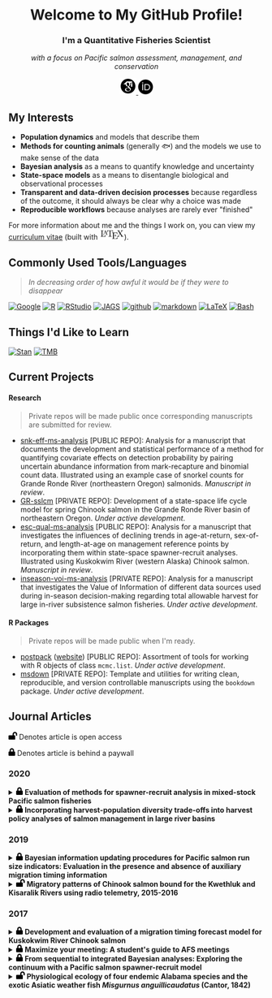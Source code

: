 <h1 align='center'> Welcome to My GitHub Profile! </h1>

<h3 align='center'> I'm a Quantitative Fisheries Scientist </h3>

<p align='center'> <em>with a focus on Pacific salmon assessment, management, and conservation</em> </p> 

<p align='center'>
    <a href="https://scholar.google.com/citations?user=kembVusAAAAJ&hl=en"><img height="33" src="https://raw.githubusercontent.com/bstaton1/bstaton1/master/assets/google-scholar.svg" alt="Google Scholar">
    </a>
    <a href="https://orcid.org/0000-0002-2342-3482"><img height="30" src="https://raw.githubusercontent.com/bstaton1/bstaton1/master/assets/orcid.svg" alt="ORCID">
    </a>
</p>

## My Interests

* **Population dynamics** and models that describe them
* **Methods for counting animals** (generally :fish:) and the models we use to make sense of the data
* **Bayesian analysis** as a means to quantify knowledge and uncertainty
* **State-space models** as a means to disentangle biological and observational processes
* **Transparent and data-driven decision processes** because regardless of the outcome, it should always be clear why a choice was made
* **Reproducible workflows** because analyses are rarely ever "finished"

For more information about me and the things I work on, you can view my [curriculum vitae](<https://github.com/bstaton1/bstaton1/blob/master/assets/CV.pdf>) (built with <img height="20" src="https://raw.githubusercontent.com/bstaton1/bstaton1/master/assets/LaTeX-logo.svg" alt="LaTeX">).

## Commonly Used Tools/Languages

> _In decreasing order of how awful it would be if they were to disappear_

[![Google](http://img.shields.io/badge/-Google-2088FF?style=flat&logo=Google&logoColor=ffffff)](https://www.google.com) [![R](http://img.shields.io/badge/-R-2088FF?style=flat&logo=R&logoColor=ffffff)](https://www.r-project.org/) [![RStudio](http://img.shields.io/badge/-RStudio-2088FF?style=flat&logo=RStudio&logoColor=ffffff)](https://rstudio.com/) [![JAGS](http://img.shields.io/badge/-JAGS-2088FF?style=flat)](http://mcmc-jags.sourceforge.net/) [![github](http://img.shields.io/badge/-GitHub-2088FF?style=flat&logo=github&logoColor=ffffff)](https://github.com/bstaton1) [![markdown](http://img.shields.io/badge/-markdown-2088FF?style=flat&logo=markdown&logoColor=ffffff)](https://www.markdownguide.org/) [![LaTeX](http://img.shields.io/badge/-LaTeX-2088FF?style=flat&logo=latex&logoColor=ffffff)](https://www.latex-project.org/) [![Bash](http://img.shields.io/badge/-Bash-2088FF?style=flat&logo=gnu-bash&logoColor=ffffff)](https://www.gnu.org/software/bash/)

## Things I'd Like to Learn

[![Stan](http://img.shields.io/badge/-Stan-2088FF?style=flat)](https://mc-stan.org/) [![TMB](http://img.shields.io/badge/-TMB-2088FF?style=flat)](https://github.com/kaskr/adcomp/wiki)

## Current Projects

#### Research

> Private repos will be made public once corresponding manuscripts are submitted for review.

* [snk-eff-ms-analysis](<https://github.com/bstaton1/snk-eff-ms-analysis>) [PUBLIC REPO]: Analysis for a manuscript that documents the development and statistical performance of a method for quantifying covariate effects on detection probability by pairing uncertain abundance information from mark-recapture and binomial count data. Illustrated using an example case of snorkel counts for Grande Ronde River (northeastern Oregon) salmonids. _Manuscript in review_.
* [GR-sslcm](<https://github.com/bstaton1/GR-sslcm>) [PRIVATE REPO]: Development of a state-space life cycle model for spring Chinook salmon in the Grande Ronde River basin of northeastern Oregon. _Under active development_.
* [esc-qual-ms-analysis](https://github.com/bstaton1/esc-qual-ms-analysis) [PUBLIC REPO]: Analysis for a manuscript that investigates the influences of declining trends in age-at-return, sex-of-return, and length-at-age on management reference points by incorporating them within state-space spawner-recruit analyses. Illustrated using Kuskokwim River (western Alaska) Chinook salmon. _Manuscript in review_.
* [inseason-voi-ms-analysis](<https://github.com/bstaton1/inseason-voi-ms-analysis>) [PRIVATE REPO]: Analysis for a manuscript that investigates the Value of Information of different data sources used during in-season decision-making regarding total allowable harvest for large in-river subsistence salmon fisheries. _Under active development_.

#### R Packages

> Private repos will be made public when I'm ready.

* [postpack](<https://github.com/bstaton1/postpack>) ([website](https://bstaton1.github.io/postpack/)) [PUBLIC REPO]: Assortment of tools for working with R objects of class `mcmc.list`. _Under active development_.
* [msdown](<https://github.com/bstaton1/msdown>) [PRIVATE REPO]: Template and utilities for writing clean, reproducible, and version controllable manuscripts using the `bookdown` package. _Under active development_.

## Journal Articles

<img height="15" src="https://raw.githubusercontent.com/bstaton1/bstaton1/master/assets/lock-open.svg"> Denotes article is open access

<img height="15" src="https://raw.githubusercontent.com/bstaton1/bstaton1/master/assets/lock.svg"> Denotes article is behind a paywall

### 2020

<details>
    <summary><img height="15" src="https://raw.githubusercontent.com/bstaton1/bstaton1/master/assets/lock.svg"> <b>Evaluation of methods for spawner-recruit analysis in mixed-stock Pacific salmon fisheries</b></summary>
    <br>
    <img height="15" src="https://raw.githubusercontent.com/bstaton1/bstaton1/master/assets/book.svg"> <b><em>JOURNAL</em></b>
    <p>
        Canadian Journal of Fisheries and Aquatic Sciences, 77(7):1149-1162
        <br>
        <a href="https://doi.org/10.1139/cjfas-2019-0281"><img src="https://zenodo.org/badge/DOI/10.1139/cjfas-2019-0281.svg" alt="DOI"></a>
    </p>
    <img height="15" src="https://raw.githubusercontent.com/bstaton1/bstaton1/master/assets/users.svg"> <b><em>AUTHORS</em></b>
    <p>
        <b>B.A. Staton</b>, M.J. Catalano, B.M. Connors, L.G. Coggins Jr., M.L. Jones, C.J. Walters, S.J. Fleischman, and D.C. Gwinn
    </p>
    <img height="15" src="https://raw.githubusercontent.com/bstaton1/bstaton1/master/assets/book-reader.svg"> <b><em>ABSTRACT</em></b>
    <p>
        Salmon populations harvested in mixed-stock fisheries can exhibit genotypic, behavioral, and life history diversity that can lead to heterogeneity in population productivity and size. Methods to quantify this heterogeneity among populations in mixed-stock fisheries are not well-established but are critical to assessing harvest–biodiversity trade-offs when setting harvest policies. We developed an integrated, age-structured, state-space model that allows for more complete use of available data and sharing of information than simpler methods. We compared a suite of state-space models of varying structural complexity to simpler regression-based approaches and, as an example case, fitted them to data from 13 Chinook salmon (Oncorhynchus tshawytscha) populations in the Kuskokwim drainage in western Alaska. We found biological and policy conclusions were largely consistent among state-space models but differed strongly from regression-based approaches. Simulation trials illustrated our state-space models were largely unbiased with respect to spawner–recruit parameters, abundance states, and derived biological reference points, whereas the regression-based approaches showed substantial bias. These findings suggest our state-space model shows promise for informing harvest policy evaluations of harvest–biodiversity trade-offs in mixed-stock salmon fisheries.
    </p>
    <img height="15" src="https://raw.githubusercontent.com/bstaton1/bstaton1/master/assets/code.svg"> <b><em>CODE/DATA</em></b>
    <p>
        Found in <a href=https://github.com/bstaton1/mixed-stockSRA> bstaton1/mixed-stockSRA</a>, which is archived under <a href="https://doi.org/10.5281/zenodo.3375006"><img src="https://zenodo.org/badge/DOI/10.5281/zenodo.3375006.svg" alt="DOI"></a>
    </p>
</details>

<details>
    <summary><img height="15" src="https://raw.githubusercontent.com/bstaton1/bstaton1/master/assets/lock.svg"> <b>Incorporating harvest-population diversity trade-offs into harvest policy analyses of salmon management in large river basins</b></summary>
    <br>
    <img height="15" src="https://raw.githubusercontent.com/bstaton1/bstaton1/master/assets/book.svg"> <b><em>JOURNAL</em></b>
    <p>
        Canadian Journal of Fisheries and Aquatic Sciences, 77(6):1076-1089
        <br>
        <a href="https://doi.org/10.1139/cjfas-2019-0282"><img src="https://zenodo.org/badge/DOI/10.1139/cjfas-2019-0282.svg" alt="DOI"></a>
    </p>
    <img height="15" src="https://raw.githubusercontent.com/bstaton1/bstaton1/master/assets/users.svg"> <b><em>AUTHORS</em></b>
    <p>
        B.M. Connors, <b>B.A. Staton</b>, L.G. Coggins Jr., C.J. Walters, M.L. Jones, D.C. Gwinn, M.J. Catalano, and S.J. Fleischman
    </p>
    <img height="15" src="https://raw.githubusercontent.com/bstaton1/bstaton1/master/assets/book-reader.svg"> <b><em>ABSTRACT</em></b>
    <p>
        Accounting for population diversity can be critical to the sustainable management of mixed-stock fisheries because harvest rates that can be sustained by productive populations may come at the cost of overfishing less productive ones. While these harvest–diversity trade-offs are well-recognized, their consequences for harvest policy performance are not often explicitly evaluated in contemporary fisheries management. We use closed-loop simulations to evaluate the ability of alternative harvest policies to meet population diversity and fishery objectives for one of the largest subsistence Chinook salmon (Oncorhynchus tshawytscha) fisheries in the world (Kuskokwim River Basin in western Alaska). We found clear evidence of population diversity that resulted in asymmetric trade-offs among fishery and conservation objectives whereby policies that forgo relatively small amounts of harvest result in relatively large increases in equitable access to Chinook and elimination of risk of weak stock extirpation. The performance of alternative harvest policies, and the magnitude of trade-offs, were sensitive to regime shifts and uncertainty in the drivers of recruitment variation. However, we found that harvest policies that prioritized meeting minimum subsistence needs were unlikely to jeopardize long-term sustainability.
    </p>
    <img height="15" src="https://raw.githubusercontent.com/bstaton1/bstaton1/master/assets/code.svg"> <b><em>CODE/DATA</em></b>
    <p>
        Found in <a href=https://github.com/brendanmichaelconnors/Kusko-harvest-diversity-tradeoffs> brendanmichaelconnors/Kusko-harvest-diversity-tradeoffs</a>, which is archived under <a href="https://doi.org/10.5281/zenodo.3375124"><img src="https://zenodo.org/badge/DOI/10.5281/zenodo.3375124.svg" alt="DOI"></a>
    </p>
</details>

### 2019

<details>
    <summary><img height="15" src="https://raw.githubusercontent.com/bstaton1/bstaton1/master/assets/lock.svg"> <b>Bayesian information updating procedures for Pacific salmon run size indicators: Evaluation in the presence and absence of auxiliary migration timing information</b></summary>
    <br>
    <img height="15" src="https://raw.githubusercontent.com/bstaton1/bstaton1/master/assets/book.svg"> <b><em>JOURNAL</em></b>
    <p>
        Canadian Journal of Fisheries and Aquatic Sciences, 76(10):1719-1727
        <br>
        <a href="https://doi.org/10.1139/cjfas-2018-0176"><img src="https://zenodo.org/badge/DOI/10.1139/cjfas-2018-0176.svg" alt="DOI"></a>
    </p>
    <img height="15" src="https://raw.githubusercontent.com/bstaton1/bstaton1/master/assets/users.svg"> <b><em>AUTHORS</em></b>
    <p>
        <b>B.A. Staton</b> and M.J. Catalano
    </p>
    <img height="15" src="https://raw.githubusercontent.com/bstaton1/bstaton1/master/assets/book-reader.svg"> <b><em>ABSTRACT</em></b>
    <p>
        Preseason forecasts of Pacific salmon run size are notoriously uncertain and are thus often updated using various abundance indices collected during the run. However, interpretation of these in-season indices is confounded by uncertainty in migration timing. We assessed the performance of two Bayesian information-updating procedures for Kuskokwim River Chinook salmon (<em>Oncorhynchus tshawytscha</em>), one that uses auxiliary run timing information and one that does not, and compared the performance with methods that did not involve updating. We found that in-season Bayesian updating provided more accurate run size estimates during the time when harvest decisions needed to be made, but that the incorporation of run timing forecasts had little utility in terms of providing more accurate run size estimates. The latter finding is conditional on the performance of the run timing forecast model we used; a more accurate timing forecast model might yield a different conclusion. The Bayesian approach we developed provided a probabilistic expression of run size beliefs, which could be useful in a transparent risk-assessment framework for setting and altering harvest targets during the season.
    </p>
    <img height="15" src="https://raw.githubusercontent.com/bstaton1/bstaton1/master/assets/code.svg"> <b><em>CODE/DATA</em></b>
    <p>
        Found in <a href=https://github.com/bstaton1/inseason-update-ms-analysis> bstaton1/inseason-update-ms-analysis</a>, which is archived under <a href="https://doi.org/10.5281/zenodo.1467683"><img src="https://zenodo.org/badge/DOI/10.5281/zenodo.1467683.svg" alt="DOI"></a> 
    </p>
</details>
<details>
    <summary><img height="15" src="https://raw.githubusercontent.com/bstaton1/bstaton1/master/assets/lock-open.svg"> <b>Migratory patterns of Chinook salmon bound for the Kwethluk and Kisaralik Rivers using radio telemetry, 2015-2016</b></summary>
    <br>
    <img height="15" src="https://raw.githubusercontent.com/bstaton1/bstaton1/master/assets/book.svg"> <b><em>JOURNAL</em></b>
    <p>
        Journal of Fish and Wildlife Management, 10(2):419-431
        <br>
        <a href="https://doi.org/10.3996/082018-JFWM-074"><img src="https://zenodo.org/badge/DOI/10.3996/082018-JFWM-074.svg" alt="DOI"></a>
    </p>
    <img height="15" src="https://raw.githubusercontent.com/bstaton1/bstaton1/master/assets/users.svg"> <b><em>AUTHORS</em></b>
    <p>
        A.P. Moses, <b>B.A. Staton</b>, and N.J. Smith
    </p>
    <img height="15" src="https://raw.githubusercontent.com/bstaton1/bstaton1/master/assets/book-reader.svg"> <b><em>ABSTRACT</em></b>
    <p>
        Detailed information regarding migratory behavior (i.e., phenology and rate of travel) of specific Pacific salmon <em>Oncorhynchus</em> spp. substocks can be used to design management strategies focused on protecting substocks from harvest when desired; however, this information is often lacking. The Kwethluk and Kisaralik rivers are two tributaries of the lower Kuskokwim River that originate and flow through the Yukon Delta National Wildlife Refuge in western Alaska. Although these two systems are the primary Chinook Salmon–producing tributaries within the Yukon Delta National Wildlife Refuge, little is known about migratory behavior of Chinook Salmon destined for these rivers. In 2015 and 2016, 119 Chinook Salmon tagged with radio telemetry transmitters entered either the Kwethluk or Kisaralik Rivers and were tracked throughout their migration to their assumed final spawning location using both ground- and aerial-based tracking methods. We compared migration timing and swim speeds between fish bound for these two rivers and between fish of different sizes and compared the consistency among the 2 y. In general, we found that fish bound for the Kwethluk and Kisaralik rivers exhibited similar migration behaviors in 2015 and 2016, including entry timing into the Kuskokwim River and migration rates once in the tributaries. A key finding was that Chinook Salmon swam fastest (range of means between years: 20–45 km/d) in the main-stem Kuskokwim River and slowed significantly (4–15 km/d) upon entry into lower portions of the tributaries. Our findings have relevance for harvest management strategies; for example, temporal fishery closures will impact Chinook Salmon bound for both the Kwethluk and Kisaralik rivers equally given their broad overlap in entry timing, and individuals will remain vulnerable to harvest for longer periods when located in tributaries rather than the portion of the main-stem directly below the tributary confluences.
    </p>
    <img height="15" src="https://raw.githubusercontent.com/bstaton1/bstaton1/master/assets/code.svg"> <b><em>CODE/DATA</em></b>
    <p>
        Data archived in the supplement <a href="https://doi.org/10.3996/082018-JFWM-074.S1"><img src="https://zenodo.org/badge/DOI/10.3996/082018-JFWM-074.S1.svg" alt="DOI"></a>
    </p>
</details>

### 2017

<details>
    <summary><img height="15" src="https://raw.githubusercontent.com/bstaton1/bstaton1/master/assets/lock.svg"> <b>Development and evaluation of a migration timing forecast model for Kuskokwim River Chinook salmon</b></summary>
    <br>
    <img height="15" src="https://raw.githubusercontent.com/bstaton1/bstaton1/master/assets/book.svg"> <b><em>JOURNAL</em></b>
    <p>
        Fisheries Research, 194:9-21
        <br>
        <a href="https://doi.org/10.1016/j.fishres.2017.05.003"><img src="https://zenodo.org/badge/DOI/10.1016/j.fishres.2017.05.003.svg" alt="DOI"></a>
    </p>
    <img height="15" src="https://raw.githubusercontent.com/bstaton1/bstaton1/master/assets/users.svg"> <b><em>AUTHORS</em></b>
    <p>
        <b>B.A. Staton</b>, M.J. Catalano, T.M. Farmer, A. Abebe, and F.S. Dobson
    </p>
    <img height="15" src="https://raw.githubusercontent.com/bstaton1/bstaton1/master/assets/book-reader.svg"> <b><em>ABSTRACT</em></b>
    <p>
        Annual variation in adult salmon migration timing makes the interpretation of in-season assessment data difficult, leading to much in-season uncertainty in run size. We developed and evaluated a run timing forecast model for the Kuskokwim River Chinook salmon stock, located in western Alaska, intended to aid in reducing this source of uncertainty. An objective and adaptive approach (using model-averaging and a sliding window algorithm to select predictive time periods, both calibrated annually) was adopted to deal with multidimensional selection of four climatic variables and was based entirely on predictive performance. Forecast cross-validation was used to evaluate the performance of three forecasting approaches: the null (i.e., intercept only) model, the single model with the lowest mean absolute error, and a model-averaged forecast across 16 nested linear models. As of 2016, the null model had the lowest mean absolute error (2.64 days), although the model-averaged forecast performed as well or better than the null model in the majority of retrospective years. The model-averaged forecast had a consistent mean absolute error regardless of the type of year (i.e., average or extreme early/late) the forecast was made for, which was not true of the null model. The availability of the run timing forecast was not found to increase overall accuracy of in-season run assessments in relation to the null model, but was found to substantially increase the precision of these assessments, particularly early in the season.
    </p>
    <img height="15" src="https://raw.githubusercontent.com/bstaton1/bstaton1/master/assets/code.svg"> <b><em>CODE/DATA</em></b>
    <p>
        This was my second paper, and was before I learned about reproducible research and making code citable with <a href=zenodo.org>Zenodo</a>. Limited code is available in the Supplement.
    </p>
</details>

<details>
    <summary><img height="15" src="https://raw.githubusercontent.com/bstaton1/bstaton1/master/assets/lock.svg"> <b>Maximize your meeting: A student's guide to AFS meetings</b></summary>
    <br>
    <img height="15" src="https://raw.githubusercontent.com/bstaton1/bstaton1/master/assets/book.svg"> <b><em>JOURNAL</em></b>
    <p>
        Fisheries, 42(4):187-189
        <br>
        <a href="https://doi.org/10.1080/03632415.2017.1288472"><img src="https://zenodo.org/badge/DOI/10.1080/03632415.2017.1288472.svg" alt="DOI"></a>
    </p>
    <img height="15" src="https://raw.githubusercontent.com/bstaton1/bstaton1/master/assets/users.svg"> <b><em>AUTHORS</em></b>
    <p>
        D.A. Dippold, G.D. Adams, T.M. Farmer, and <b>B.A. Staton</b>
    </p>
    <img height="15" src="https://raw.githubusercontent.com/bstaton1/bstaton1/master/assets/book-reader.svg"> <b><em>ABSTRACT</em></b>
    <p>
        Not applicable
    </p>
    <img height="15" src="https://raw.githubusercontent.com/bstaton1/bstaton1/master/assets/code.svg"> <b><em>CODE/DATA</em></b>
    <p>
        Not applicable
    </p>
</details>

<details>
    <summary><img height="15" src="https://raw.githubusercontent.com/bstaton1/bstaton1/master/assets/lock.svg"> <b>From sequential to integrated Bayesian analyses: Exploring the continuum with a Pacific salmon spawner-recruit model</b></summary>
    <br>
    <img height="15" src="https://raw.githubusercontent.com/bstaton1/bstaton1/master/assets/book.svg"> <b><em>JOURNAL</em></b>
    <p>
       Fisheries Research, 186:237-247
        <br>
        <a href="https://doi.org/10.1016/j.fishres.2016.09.001"><img src="https://zenodo.org/badge/DOI/10.1016/j.fishres.2016.09.001.svg" alt="DOI"></a>
    </p>
    <img height="15" src="https://raw.githubusercontent.com/bstaton1/bstaton1/master/assets/users.svg"> <b><em>AUTHORS</em></b>
    <p>
        <b>B.A. Staton</b>, M.J. Catalano, and S.J. Fleischman
    </p>
    <img height="15" src="https://raw.githubusercontent.com/bstaton1/bstaton1/master/assets/book-reader.svg"> <b><em>ABSTRACT</em></b>
    <p>
        Stock assessment scientists are faced with decisions regarding how to incorporate fishery information into models. One primary decision revolves around how estimates that are summaries of raw data should be treated (e.g., abundance estimates derived from relative indices). The choice in this case is to either use estimates from a sequence of models as data in a final model (i.e., the model used for setting management goals) or to integrate the raw data into a more complex final model. Each approach has advantages and disadvantages that constitute a suite of trade-offs. These trade-offs are investigated here by comparing two sequential analyses (one that ignores measurement error and one that incorporates it) to an integrated analysis for a stock assessment of Pacific salmon using simulation-estimation, and the Kuskokwim River Chinook salmon stock of western Alaska as a case study. The major difference between approaches was that an abundance reconstruction was estimated separately from the spawner-recruit analysis in the sequential approaches, whereas the integrated approach did so in a single model. Primary findings showed that approaches that addressed the measurement error in the raw data returned very similar estimates of abundance, population dynamics parameters, and management reference points, both in terms of point estimates and uncertainty. When measurement error was ignored, similar point estimates were returned. However, this approach underestimated uncertainty in the spawner-recruit analysis but resulted in more uncertainty in the abundance reconstruction. These findings were consistent for both the Kuskokwim River case study and simulation-estimation analyses. The primary advantage of the integrated analysis was the added realism of sharing calendar year abundance data among brood years, but came at the cost of slow model run times. This exercise showed that while there is a trade-off between sequential and integrated analyses in terms of model complexity and realism, the benefits may not be large enough to warrant an integrated analysis in all cases, given that the terminal model carries forward uncertainty in the input estimates.
    </p>
    <img height="15" src="https://raw.githubusercontent.com/bstaton1/bstaton1/master/assets/code.svg"> <b><em>CODE/DATA</em></b>
    <p>
        This was my first paper, and was before I learned about reproducible research and making code citable with <a href=zenodo.org>Zenodo</a>. JAGS model code for the integrated model is in the supplement.
    </p>
</details>
<details>
    <summary><img height="15" src="https://raw.githubusercontent.com/bstaton1/bstaton1/master/assets/lock-open.svg"> <b>Physiological ecology of four endemic Alabama species and the exotic Asiatic weather fish <em>Misgurnus anguillicaudatus</em> (Cantor, 1842)</b></summary>
    <br>
    <img height="15" src="https://raw.githubusercontent.com/bstaton1/bstaton1/master/assets/book.svg"> <b><em>JOURNAL</em></b>
    <p>
        <a href=https://trace.tennessee.edu/sfcproceedings/vol1/iss57/3/>Southeastern Fishes Council Proceedings, 1(57)</a>
    </p>
    <img height="15" src="https://raw.githubusercontent.com/bstaton1/bstaton1/master/assets/users.svg"> <b><em>AUTHORS</em></b>
    <p>
        L.M. White, M.E. Meade, and <b>B.A. Staton</b>
    </p>
    <img height="15" src="https://raw.githubusercontent.com/bstaton1/bstaton1/master/assets/book-reader.svg"> <b><em>ABSTRACT</em></b>
    <p>
        The occurrence of Asiatic Weatherfish, <em>Misgurnus anguillicaudatus</em>, in Alabama, a state known for its rich biodiversity, has generated concern among conservation managers. The current study used respirometry techniques to investigate the effects of increasing temperature on four native southeastern fishes (one cyprinid, two percids, and one elassomid) and the non-native <em>M. anguillicaudatus</em>. A minimum of five individuals of each species were used, and three experimental temperatures were chosen to represent spring and summer averages of northeast Alabama streams (15, 20, and 25°C). Overall, mean standard metabolic rates (SMRs) for <em>M. anguillicaudatus</em> were low (97.01, 127.75, and 158.50 mg O<sub>2</sub> kg<sup>-1</sup>h<sup>-1</sup> at 15, 20, and 25°C, respectively); <em>M. anguillicaudatus</em> was the only species for which SMR did not significantly increase with temperature (p = 0.467). In contrast, mean SMRs for all native species examined were higher than <em>M. anguillicaudatus</em> rates at a given temperature, and mean SMRs for <em>Cyprinella caerulea</em>, <em>Etheostoma brevirostrum</em>, and <em>Etheostoma ditrema</em> exhibited significant increases in SMR when temperatures were increased (e.g. 403.46, 704.42, and 1150.03 mg O<sub>2</sub> kg<sup>-1</sup>h<sup>-1</sup> at 25°C, respectively) (p &lt; 0.01). <em>Elassoma zonatum</em> displayed highly significant increases in SMR when temperature increased from 15-20°C (p &lt; 0.001). Overall, the abiotic tolerances of <em>M. anguillicaudatus</em> may facilitate further establishment that could lead to negative impacts on native species.
    </p>
    <img height="15" src="https://raw.githubusercontent.com/bstaton1/bstaton1/master/assets/code.svg"> <b><em>CODE/DATA</em></b>
    <p>
        This paper happened before I learned about reproducible research and making code citable with <a href=zenodo.org>Zenodo</a>.
    </p>
</details>

